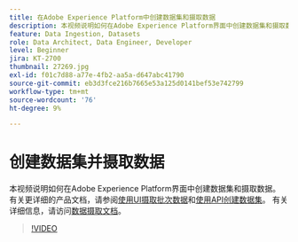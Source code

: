 ```yaml
---
title: 在Adobe Experience Platform中创建数据集和摄取数据
description: 本视频说明如何在Adobe Experience Platform界面中创建数据集和摄取数据。
feature: Data Ingestion, Datasets
role: Data Architect, Data Engineer, Developer
level: Beginner
jira: KT-2700
thumbnail: 27269.jpg
exl-id: f01c7d88-a77e-4fb2-aa5a-d647abc41790
source-git-commit: eb3d3fce216b7665e53a125d0141bef53e742799
workflow-type: tm+mt
source-wordcount: '76'
ht-degree: 9%

---
```


# 创建数据集并摄取数据

本视频说明如何在Adobe Experience Platform界面中创建数据集和摄取数据。 有关更详细的产品文档，请参阅[使用UI摄取批次数据](https://experienceleague.adobe.com/docs/experience-platform/ingestion/tutorials/ingest-batch-data.html?lang=zh-Hans)和[使用API创建数据集](https://experienceleague.adobe.com/docs/experience-platform/catalog/datasets/create.html)。 有关详细信息，请访问[数据摄取文档](https://experienceleague.adobe.com/docs/experience-platform/ingestion/home.html?lang=zh-Hans)。

>[!VIDEO](https://video.tv.adobe.com/v/27269?learn=on)
